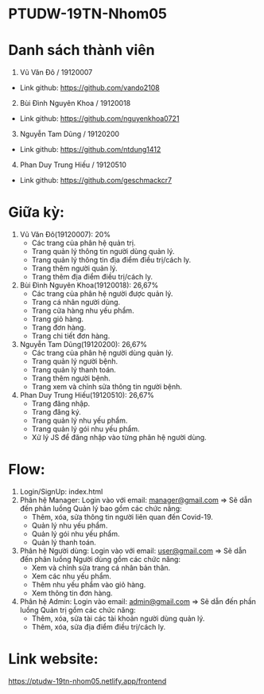 # PTUDW-19TN-Nhom05

# Danh sách thành viên

1. Vũ Văn Đô / 19120007

- Link github: https://github.com/vando2108
  
2. Bùi Đình Nguyên Khoa / 19120018

- Link github: https://github.com/nguyenkhoa0721
  
3. Nguyễn Tam Dũng / 19120200

- Link github: https://github.com/ntdung1412
  
4. Phan Duy Trung Hiếu / 19120510

- Link github: https://github.com/geschmackcr7
  
# Giữa kỳ:

1. Vũ Văn Đô(19120007): 20%
    - Các trang của phân hệ quản trị.
    - Trang quản lý thông tin người dùng quản lý.
    - Trang quản lý thông tin địa điểm điều trị/cách ly.
    - Trang thêm người quản lý.
    - Trang thêm địa điểm điều trị/cách ly.
2. Bùi Đình Nguyên Khoa(19120018): 26,67%
    - Các trang của phân hệ người được quản lý.
    - Trang cá nhân người dùng.
    - Trang cửa hàng nhu yếu phẩm.
    - Trang giỏ hàng.
    - Trang đơn hàng.
    - Trang chi tiết đơn hàng.
3. Nguyễn Tam Dũng(19120200): 26,67%
    - Các trang của phân hệ người dùng quản lý.
    - Trang quản lý người bệnh.
    - Trang quản lý thanh toán.
    - Trang thêm người bệnh.
    - Trang xem và chỉnh sửa thông tin người bệnh.
4. Phan Duy Trung Hiếu(19120510): 26,67%
    - Trang đăng nhập.
    - Trang đăng ký.
    - Trang quản lý nhu yếu phẩm.
    - Trang quản lý gói nhu yếu phẩm.
    - Xử lý JS để đăng nhập vào từng phân hệ người dùng.

# Flow:

1. Login/SignUp: index.html
2. Phân hệ Manager: Login vào với email: manager@gmail.com => Sẽ dẫn đến phân luồng Quản lý bao gồm các chức năng:
    - Thêm, xóa, sửa thông tin người liên quan đến Covid-19.
    - Quản lý nhu yếu phẩm.
    - Quản lý gói nhu yếu phẩm.
    - Quản lý thanh toán.
3. Phân hệ Người dùng: Login vào với email: user@gmail.com => Sẽ dẫn đến phân luồng Người dùng gồm các chức năng:
    - Xem và chỉnh sửa trang cá nhân bản thân.
    - Xem các nhu yếu phẩm.
    - Thêm nhu yếu phẩm vào giỏ hàng.
    - Xem thông tin đơn hàng.
4. Phân hệ Admin: Login vào email: admin@gmail.com => Sẽ dẫn đến phần luồng Quản trị gồm các chức năng:
    - Thêm, xóa, sửa tài các tài khoản người dùng quản lý.
    - Thêm, xóa, sửa địa điểm điều trị/cách ly.

# Link website:
https://ptudw-19tn-nhom05.netlify.app/frontend